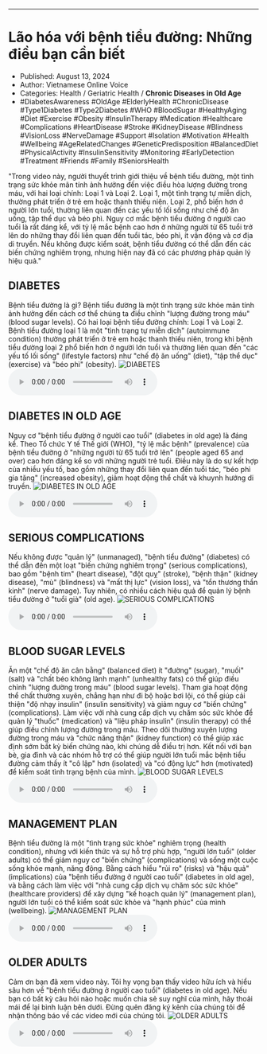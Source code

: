 
---

# Lão hóa với bệnh tiểu đường: Những điều bạn cần biết

- Published: August 13, 2024
- Author: Vietnamese Online Voice
- Categories: Health / Geriatric Health / **Chronic Diseases in Old Age**
- #DiabetesAwareness #OldAge #ElderlyHealth #ChronicDisease #Type1Diabetes #Type2Diabetes #WHO #BloodSugar #HealthyAging #Diet #Exercise #Obesity #InsulinTherapy #Medication #Healthcare #Complications #HeartDisease #Stroke #KidneyDisease #Blindness #VisionLoss #NerveDamage #Support #Isolation #Motivation #Health #Wellbeing #AgeRelatedChanges #GeneticPredisposition #BalancedDiet #PhysicalActivity #InsulinSensitivity #Monitoring #EarlyDetection #Treatment #Friends #Family #SeniorsHealth

"Trong video này, người thuyết trình giới thiệu về bệnh tiểu đường, một tình trạng sức khỏe mãn tính ảnh hưởng đến việc điều hòa lượng đường trong máu, với hai loại chính: Loại 1 và Loại 2. Loại 1, một tình trạng tự miễn dịch, thường phát triển ở trẻ em hoặc thanh thiếu niên. Loại 2, phổ biến hơn ở người lớn tuổi, thường liên quan đến các yếu tố lối sống như chế độ ăn uống, tập thể dục và béo phì. Nguy cơ mắc bệnh tiểu đường ở người cao tuổi là rất đáng kể, với tỷ lệ mắc bệnh cao hơn ở những người từ 65 tuổi trở lên do những thay đổi liên quan đến tuổi tác, béo phì, ít vận động và cơ địa di truyền. Nếu không được kiểm soát, bệnh tiểu đường có thể dẫn đến các biến chứng nghiêm trọng, nhưng hiện nay đã có các phương pháp quản lý hiệu quả."


## DIABETES

Bệnh tiểu đường là gì? Bệnh tiểu đường là một tình trạng sức khỏe mãn tính ảnh hưởng đến cách cơ thể chúng ta điều chỉnh "lượng đường trong máu" (blood sugar levels). Có hai loại bệnh tiểu đường chính: Loại 1 và Loại 2. Bệnh tiểu đường loại 1 là một "tình trạng tự miễn dịch" (autoimmune condition) thường phát triển ở trẻ em hoặc thanh thiếu niên, trong khi bệnh tiểu đường loại 2 phổ biến hơn ở người lớn tuổi và thường liên quan đến "các yếu tố lối sống" (lifestyle factors) như "chế độ ăn uống" (diet), "tập thể dục" (exercise) và "béo phì" (obesity).
![DIABETES](https://http-archiver-apis-production-80.schnworks.com/storage/images/transitions/2024-08-13/transition-31054641318-Montserrat-Thin-512DA8.jpg)
<audio controls>
    <source src="https://http-archiver-apis-production-80.schnworks.com/storage/storage/audio/file-25954570513.mp3" type="audio/mpeg">
</audio>



## DIABETES IN OLD AGE

Nguy cơ "bệnh tiểu đường ở người cao tuổi" (diabetes in old age) là đáng kể. Theo Tổ chức Y tế Thế giới (WHO), "tỷ lệ mắc bệnh" (prevalence) của bệnh tiểu đường ở "những người từ 65 tuổi trở lên" (people aged 65 and over) cao hơn đáng kể so với những người trẻ tuổi. Điều này là do sự kết hợp của nhiều yếu tố, bao gồm những thay đổi liên quan đến tuổi tác, "béo phì gia tăng" (increased obesity), ​​giảm hoạt động thể chất và khuynh hướng di truyền.
![DIABETES IN OLD AGE](https://http-archiver-apis-production-80.schnworks.com/storage/images/transitions/2024-08-13/transition-42185739282-Montserrat-Medium-880E4F.jpg)
<audio controls>
    <source src="https://http-archiver-apis-production-80.schnworks.com/storage/storage/audio/file-2946504114.mp3" type="audio/mpeg">
</audio>



## SERIOUS COMPLICATIONS

Nếu không được "quản lý" (unmanaged), "bệnh tiểu đường" (diabetes) có thể dẫn đến một loạt "biến chứng nghiêm trọng" (serious complications), bao gồm "bệnh tim" (heart disease), "đột quỵ" (stroke), "bệnh thận" (kidney disease), "mù" (blindness) và "mất thị lực" (vision loss), và "tổn thương thần kinh" (nerve damage). Tuy nhiên, có nhiều cách hiệu quả để quản lý bệnh tiểu đường ở "tuổi già" (old age).
![SERIOUS COMPLICATIONS](https://http-archiver-apis-production-80.schnworks.com/storage/images/transitions/2024-08-13/transition-23961537440-Montserrat-Thin-303F9F.jpg)
<audio controls>
    <source src="https://http-archiver-apis-production-80.schnworks.com/storage/storage/audio/file-27171953191.mp3" type="audio/mpeg">
</audio>



## BLOOD SUGAR LEVELS

Ăn một "chế độ ăn cân bằng" (balanced diet) ít "đường" (sugar), "muối" (salt) và "chất béo không lành mạnh" (unhealthy fats) có thể giúp điều chỉnh "lượng đường trong máu" (blood sugar levels). Tham gia hoạt động thể chất thường xuyên, chẳng hạn như đi bộ hoặc bơi lội, có thể giúp cải thiện "độ nhạy insulin" (insulin sensitivity) và giảm nguy cơ "biến chứng" (complications). Làm việc với nhà cung cấp dịch vụ chăm sóc sức khỏe để quản lý "thuốc" (medication) và "liệu pháp insulin" (insulin therapy) có thể giúp điều chỉnh lượng đường trong máu. Theo dõi thường xuyên lượng đường trong máu và "chức năng thận" (kidney function) có thể giúp xác định sớm bất kỳ biến chứng nào, khi chúng dễ điều trị hơn. Kết nối với bạn bè, gia đình và các nhóm hỗ trợ có thể giúp người lớn tuổi mắc bệnh tiểu đường cảm thấy ít "cô lập" hơn (isolated) và "có động lực" hơn (motivated) để kiểm soát tình trạng bệnh của mình.
![BLOOD SUGAR LEVELS](https://http-archiver-apis-production-80.schnworks.com/storage/images/transitions/2024-08-13/transition--27380907624-Montserrat-SemiBold-9C27B0.jpg)
<audio controls>
    <source src="https://http-archiver-apis-production-80.schnworks.com/storage/storage/audio/file-22540341540.mp3" type="audio/mpeg">
</audio>



## MANAGEMENT PLAN

Bệnh tiểu đường là một "tình trạng sức khỏe" nghiêm trọng (health condition), nhưng với kiến ​​thức và sự hỗ trợ phù hợp, "người lớn tuổi" (older adults) có thể giảm nguy cơ "biến chứng" (complications) và sống một cuộc sống khỏe mạnh, năng động. Bằng cách hiểu "rủi ro" (risks) và "hậu quả" (implications) của "bệnh tiểu đường ở người cao tuổi" (diabetes in old age), và bằng cách làm việc với "nhà cung cấp dịch vụ chăm sóc sức khỏe" (healthcare providers) để xây dựng "kế hoạch quản lý" (management plan), người lớn tuổi có thể kiểm soát sức khỏe và "hạnh phúc" của mình (wellbeing).
![MANAGEMENT PLAN](https://http-archiver-apis-production-80.schnworks.com/storage/images/transitions/2024-08-13/transition-22740681932-Montserrat-Thin-9C27B0.jpg)
<audio controls>
    <source src="https://http-archiver-apis-production-80.schnworks.com/storage/storage/audio/file-5013526573.mp3" type="audio/mpeg">
</audio>



## OLDER ADULTS

Cảm ơn bạn đã xem video này. Tôi hy vọng bạn thấy video hữu ích và hiểu sâu hơn về "bệnh tiểu đường ở người cao tuổi" (diabetes in old age). Nếu bạn có bất kỳ câu hỏi nào hoặc muốn chia sẻ suy nghĩ của mình, hãy thoải mái để lại bình luận bên dưới. Đừng quên đăng ký kênh của chúng tôi để nhận thông báo về các video mới của chúng tôi.
![OLDER ADULTS](https://http-archiver-apis-production-80.schnworks.com/storage/images/transitions/2024-08-13/transition-8197419817-Montserrat-SemiBold-9C27B0.jpg)
<audio controls>
    <source src="https://http-archiver-apis-production-80.schnworks.com/storage/storage/audio/file-18658486997.mp3" type="audio/mpeg">
</audio>

